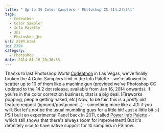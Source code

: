 ```yaml
---
title: " Up to 10 Color Samplers - Photoshop CC (14.2)\t\t"
tags:
  - Codeathon
  - Color Sampler
  - Info Palette
  - JDI
  - Photoshop @en
url: 2394.html
id: 2394
category:
  - Photoshop
date: 2014-01-16 20:36:53
---
```


Thanks to last Photoshop World [Codeathon](http://blogs.adobe.com/photoshopdotcom/2013/10/engineers-live-code-customer-requested-features-at-photoshop-world.html "Photoshop Codeathon)") in Las Vegas, we've finally broken the 4 Color Samplers limit in the Info Palette - we're allowed to scatter up to 10 of them like a machine gun (provided we've Photoshop CC updated to the 14.2 dot release, available from Jan 16, 2014 onwards). If you're in the color correction business, that is a big deal. \[Fireworks popping, people getting naked, etc\] Now, to be fair, this is a _pretty old_ feature request (ignored/postponed...) - something more like a JDI if you will. But let's not be the usual mumbling guys for a little bit! Just a little bit ;-) PS I built an experimental Panel back in 2011, called [Power Info Palette](http://blog.rbg.bigano.com/2011/05/22/work-in-progress-power-info-palette/ "Power Info Palette") \- which still shows that there's always room for improvement! But it's definitely nice to have native support for 10 samplers in PS now.